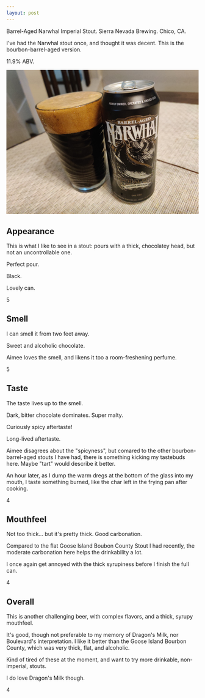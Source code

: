 ```yaml
---
layout: post
---
```


Barrel-Aged Narwhal Imperial Stout.
Sierra Nevada Brewing.
Chico, CA.

I've had the Narwhal stout once,
and thought it was decent.
This is the bourbon-barrel-aged version.

11.9% ABV.

<img class="beer-photo" src="/beer/images/2020-11-10-sierra-nevada-barrel-aged-narwhal.jpg"/>


## Appearance

This is what I like to see in a stout:
pours with a thick,
chocolatey head,
but not an uncontrollable one.

Perfect pour.

Black.

Lovely can.

5


## Smell

I can smell it from two feet away.

Sweet and alcoholic chocolate.

Aimee loves the smell,
and likens it too a room-freshening perfume.

5


## Taste

The taste lives up to the smell.

Dark, bitter chocolate dominates.
Super malty.

Curiously spicy aftertaste!

Long-lived aftertaste.

Aimee disagrees about the "spicyness",
but comared to the other bourbon-barrel-aged stouts
I have had,
there is something kicking my tastebuds here.
Maybe "tart" would describe it better.

An hour later,
as I dump the warm dregs at the bottom of the glass into my mouth,
I taste something burned,
like the char left in the frying pan after cooking.

4


## Mouthfeel

Not too thick...
but it's pretty thick.
Good carbonation.

Compared to the flat Goose Island Boubon County Stout I had recently,
the moderate carbonation here helps the drinkability a lot.

I once again get annoyed with the thick syrupiness before I finish the full can.

4


## Overall

This is another challenging beer,
with complex flavors,
and a thick,
syrupy mouthfeel.

It's good,
though not preferable to my memory of Dragon's Milk,
nor Boulevard's interpretation.
I like it better than the Goose Island Bourbon County,
which was very thick, flat, and alcoholic.

Kind of tired of these at the moment,
and want to try more drinkable, non-imperial, stouts.

I do love Dragon's Milk though.

4
